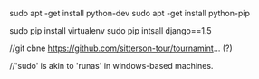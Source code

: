 sudo apt -get install python-dev
sudo apt -get install python-pip

sudo pip install virtualenv
sudo pip intsall django==1.5

//git cbne https://github.com/sitterson-tour/tournamint... (?)

//'sudo' is akin to 'runas' in windows-based machines.
